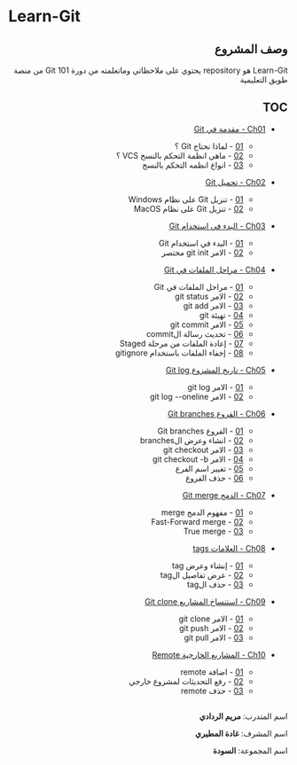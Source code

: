 # Learn-Git


<div dir="rtl"> 

## وصف المشروع

Learn-Git هو repository يحتوي على ملاحظاتي وماتعلمته من دورة Git 101 من منصة طويق التعليمية



## TOC


- [Ch01 -  مقدمة في Git ](https://github.com/maryam-alraddadi/Learn-Git/tree/main/Ch01)
  - [01](https://github.com/maryam-alraddadi/Learn-Git/blob/main/Ch01/01.md) - لماذا نحتاج Git ؟
  - [02](https://github.com/maryam-alraddadi/Learn-Git/blob/main/Ch01/02.md) - ماهي انظمة التحكم بالنسخ VCS ؟
  - [03](https://github.com/maryam-alraddadi/Learn-Git/blob/main/Ch01/01.md) - انواع انظمه التحكم بالنسخ

- [Ch02 - تحميل Git](https://github.com/maryam-alraddadi/Learn-Git/tree/main/Ch02)
  - [01](https://github.com/maryam-alraddadi/Learn-Git/blob/main/Ch02/01.md) - تنزيل Git على نظام Windows
  - [02](https://github.com/maryam-alraddadi/Learn-Git/blob/main/Ch02/02.md) - تنزيل Git على نظام MacOS

- [Ch03 - البدء في استخدام Git](https://github.com/maryam-alraddadi/Learn-Git/tree/main/Ch03)
  - [01](https://github.com/maryam-alraddadi/Learn-Git/blob/main/Ch03/01.md) - البدء في استخدام Git
  - [02](https://github.com/maryam-alraddadi/Learn-Git/blob/main/Ch03/02.md) - الامر git init مختصر

- [Ch04 - مراحل الملفات في Git](https://github.com/maryam-alraddadi/Learn-Git/tree/main/Ch04)
  - [01](https://github.com/maryam-alraddadi/Learn-Git/blob/main/Ch04/01.md) - مراحل الملفات في Git
  - [02](https://github.com/maryam-alraddadi/Learn-Git/blob/main/Ch04/02.md) - الامر git status
  - [03](https://github.com/maryam-alraddadi/Learn-Git/blob/main/Ch04/03.md) - الامر git add
  - [04](https://github.com/maryam-alraddadi/Learn-Git/blob/main/Ch04/04.md) - تهيئة git
  - [05](https://github.com/maryam-alraddadi/Learn-Git/blob/main/Ch04/05.md) - الامر git commit
  - [06](https://github.com/maryam-alraddadi/Learn-Git/blob/main/Ch04/06.md) - تحديث رسالة الcommit
  - [07](https://github.com/maryam-alraddadi/Learn-Git/blob/main/Ch04/07.md) - إعادة الملفات من مرحلة Staged
  - [08](https://github.com/maryam-alraddadi/Learn-Git/blob/main/Ch04/08.md) - إخفاء الملفات باستخدام gitignore
 
- [Ch05 - تاريخ المشزوع Git log](https://github.com/maryam-alraddadi/Learn-Git/tree/main/Ch05)
  - [01](https://github.com/maryam-alraddadi/Learn-Git/blob/main/Ch05/01.md) - الامر git log
  - [02](https://github.com/maryam-alraddadi/Learn-Git/blob/main/Ch05/01.md) - الامر git log --oneline
- [Ch06 - الفروع Git branches](https://github.com/maryam-alraddadi/Learn-Git/tree/main/Ch06)
  - [01](https://github.com/maryam-alraddadi/Learn-Git/blob/main/Ch06/01.md) - الفروع Git branches
  - [02](https://github.com/maryam-alraddadi/Learn-Git/blob/main/Ch06/02.md) - انشاء وعرض الbranches
  - [03](https://github.com/maryam-alraddadi/Learn-Git/blob/main/Ch06/03.md) - الامر git checkout
  - [04](https://github.com/maryam-alraddadi/Learn-Git/blob/main/Ch06/04.md) - الامر git checkout -b
  - [05](https://github.com/maryam-alraddadi/Learn-Git/blob/main/Ch06/05.md) - تغيير اسم الفرع
  - [06](https://github.com/maryam-alraddadi/Learn-Git/blob/main/Ch06/06.md) - حذف الفروع
- [Ch07 - الدمج Git merge](https://github.com/maryam-alraddadi/Learn-Git/tree/main/Ch07)
  - [01](https://github.com/maryam-alraddadi/Learn-Git/blob/main/Ch07/01.md) - مفهوم الدمج merge
  - [02](https://github.com/maryam-alraddadi/Learn-Git/blob/main/Ch07/02.md) - Fast-Forward merge
  - [03](https://github.com/maryam-alraddadi/Learn-Git/blob/main/Ch07/03.md) - True merge
- [Ch08 - العلامات tags](https://github.com/maryam-alraddadi/Learn-Git/tree/main/Ch08)
  - [01](https://github.com/maryam-alraddadi/Learn-Git/blob/main/Ch08/01.md) - إنشاء وعرض tag
  - [02](https://github.com/maryam-alraddadi/Learn-Git/blob/main/Ch08/02.md) - عرض تفاصيل الtag
  - [03](https://github.com/maryam-alraddadi/Learn-Git/blob/main/Ch08/03.md) - حذف الtag
 
- [Ch09 - استنساخ المشاريع Git clone](https://github.com/maryam-alraddadi/Learn-Git/tree/main/Ch09)
  - [01](https://github.com/maryam-alraddadi/Learn-Git/blob/main/Ch09/01.md) - الامر git clone
  - [02](https://github.com/maryam-alraddadi/Learn-Git/blob/main/Ch09/02.md) - الامر git push
  - [03](https://github.com/maryam-alraddadi/Learn-Git/blob/main/Ch09/03.md) - الامر git pull
- [Ch10 - المشاريع الخارجية Remote](https://github.com/maryam-alraddadi/Learn-Git/tree/main/Ch10)
  - [01](https://github.com/maryam-alraddadi/Learn-Git/blob/main/Ch10/01.md) - اضافة remote
  - [02](https://github.com/maryam-alraddadi/Learn-Git/blob/main/Ch10/02.md) - رفع التحديثات لمشروع خارجي
  - [03](https://github.com/maryam-alraddadi/Learn-Git/blob/main/Ch10/03.md) - حذف remote

## 


اسم المتدرب: **مريم الردادي**

اسم المشرف: **غادة المطيري**

اسم المجموعة: **السودة**


</div>
